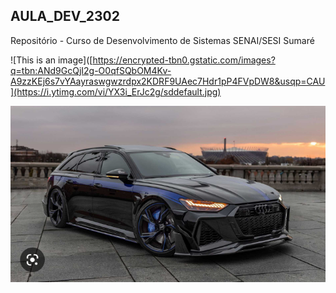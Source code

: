 ## AULA_DEV_2302

Repositório - Curso de Desenvolvimento de Sistemas SENAI/SESI Sumaré

![This is an image]([https://encrypted-tbn0.gstatic.com/images?q=tbn:ANd9GcQjI2g-O0qfSQbOM4Kv-A9zzKEj6s7vYAayraswgwzrdpx2KDRF9UAec7Hdr1pP4FVpDW8&usqp=CAU](https://i.ytimg.com/vi/YX3i_ErJc2g/sddefault.jpg)

![This is an image](rs6.png)
